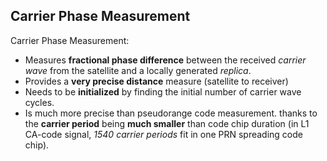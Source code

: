 ## Carrier Phase Measurement

Carrier Phase Measurement:

- Measures **fractional phase difference** between the received *carrier wave* from the satellite and a locally generated *replica*.
- Provides a **very precise distance** measure (satellite to receiver)
- Needs to be **initialized** by finding the initial number of carrier wave cycles.
- Is much more precise than pseudorange code measurement. thanks to the **carrier period** being **much smaller** than code chip duration (in L1 CA-code signal, *1540 carrier periods* fit in one PRN spreading code chip).
